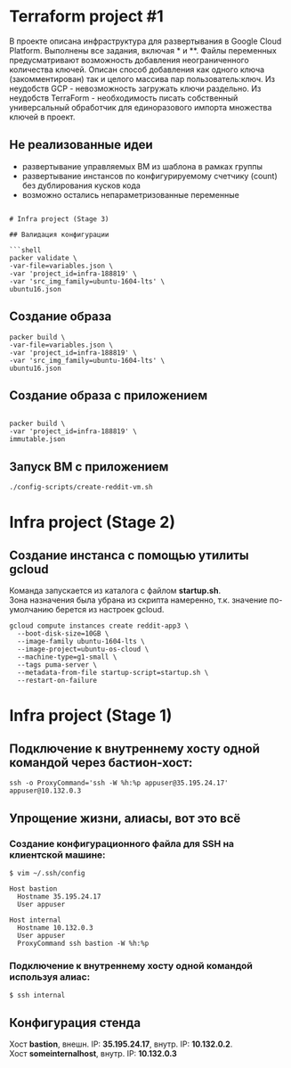 # Terraform project #1

В проекте описана инфраструктура для развертывания в Google Cloud Platform.
Выполнены все задания, включая * и **.
Файлы переменных предусматривают возможность добавления неограниченного количества ключей.
Описан способ добавления как одного ключа (закомментирован) так и целого массива пар пользователь:ключ.
Из неудобств GCP - невозможность загружать ключи раздельно.
Из неудобств TerraForm - необходимость писать собственный универсальный обработчик для единоразового импорта множества ключей в проект.

## Не реализованные идеи
- развертывание управляемых ВМ из шаблона в рамках группы
- развертывание инстансов по конфигурируемому счетчику (count) без дублирования кусков кода
- возможно остались непараметризованные переменные
```

# Infra project (Stage 3)

## Валидация конфигурации

```shell
packer validate \
-var-file=variables.json \
-var 'project_id=infra-188819' \
-var 'src_img_family=ubuntu-1604-lts' \
ubuntu16.json
```

## Создание образа

```shell
packer build \
-var-file=variables.json \
-var 'project_id=infra-188819' \
-var 'src_img_family=ubuntu-1604-lts' \
ubuntu16.json
```

## Cоздание образа с приложением

```shell

packer build \
-var 'project_id=infra-188819' \
immutable.json
```

## Запуск ВМ с приложением

```shell
./config-scripts/create-reddit-vm.sh
```

# Infra project (Stage 2)

## Создание инстанса с помощью утилиты gcloud
Команда запускается из каталога с файлом **startup.sh**.  
Зона назначения была убрана из скрипта намеренно, т.к. значение по-умолчанию берется из настроек gcloud.  

```shell 
gcloud compute instances create reddit-app3 \
  --boot-disk-size=10GB \
  --image-family ubuntu-1604-lts \
  --image-project=ubuntu-os-cloud \
  --machine-type=g1-small \
  --tags puma-server \
  --metadata-from-file startup-script=startup.sh \
  --restart-on-failure
```


# Infra project (Stage 1)

## Подключение к внутреннему хосту одной командой через бастион-хост:

```shell
ssh -o ProxyCommand='ssh -W %h:%p appuser@35.195.24.17' appuser@10.132.0.3 
```

## Упрощение жизни, алиасы, вот это всё

### Создание конфигурационного файла для SSH на клиентской машине:

```shell
$ vim ~/.ssh/config

Host bastion
  Hostname 35.195.24.17
  User appuser

Host internal
  Hostname 10.132.0.3
  User appuser
  ProxyCommand ssh bastion -W %h:%p
```

### Подключение к внутреннему хосту одной командой используя алиас:

```shell
$ ssh internal
```

## Конфигурация стенда

Хост **bastion**, внешн. IP: **35.195.24.17**, внутр. IP: **10.132.0.2**.   
Хост **someinternalhost**, внутр. IP: **10.132.0.3**
